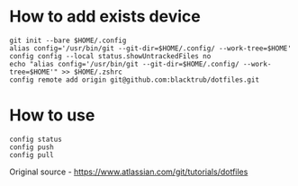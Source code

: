 # How to add exists device 
```
git init --bare $HOME/.config
alias config='/usr/bin/git --git-dir=$HOME/.config/ --work-tree=$HOME'
config config --local status.showUntrackedFiles no
echo "alias config='/usr/bin/git --git-dir=$HOME/.config/ --work-tree=$HOME'" >> $HOME/.zshrc
config remote add origin git@github.com:blacktrub/dotfiles.git
```

# How to use 
```
config status
config push
config pull
```

Original source - https://www.atlassian.com/git/tutorials/dotfiles
